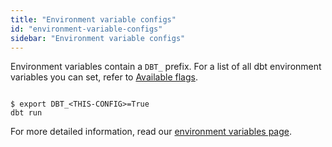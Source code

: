 ```yaml
---
title: "Environment variable configs"
id: "environment-variable-configs"
sidebar: "Environment variable configs"
---
```


Environment variables contain a `DBT_` prefix. For a list of all dbt environment variables you can set, refer to [Available flags](/reference/global-configs/about-global-configs#available-flags).

<File name='Env var'>

```text

$ export DBT_<THIS-CONFIG>=True
dbt run

```

</File>

For more detailed information, read our [environment variables page](/docs/build/environment-variables).
